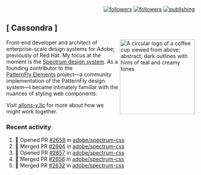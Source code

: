<p align="right"><a rel="me" href="https://front-end.social/@castastrophe">
    <img alt="followers" title="Follow me on Mastodon" src="https://img.shields.io/mastodon/follow/109297102751309835?domain=https%3A%2F%2Ffront-end.social&label=Follow&logo=mastodon&logoColor=white&style=for-the-badge&labelColor=008080&color=006969"/></a>
  <a href="https://codepen.io/castastrophe/">
    <img alt="followers" title="Follow me on CodePen" src="https://img.shields.io/badge/23-1?color=640464&labelColor=7c007c&style=for-the-badge&logo=codepen&label=Follow"/></a>
<a href="https://castastrophe.medium.com/">
    <img alt="publishing" title="View articles on Medium" src="https://img.shields.io/badge/107-1?color=666&labelColor=444&label=subscribe&logo=medium&logoColor=white&style=for-the-badge"/></a>
</p>

## [&nbsp;Cassondra&nbsp;]

<img align="right" src="https://github-production-user-asset-6210df.s3.amazonaws.com/1840295/253016758-ba468774-1cd3-42c2-8f43-947b5eeb5edf.png" height="200" alt="A circular logo of a coffee cup viewed from above; abstract, dark outlines with hints of teal and creamy tones">

Front-end developer and architect of enterprise-scale design systems for Adobe; previously of Red Hat. My focus at the moment is the [Spectrum design system](https://github.com/adobe/spectrum-css). As a founding contributor to the [PatternFly&nbsp;Elements](https://github.com/patternfly/patternfly-elements) project&mdash;a community implementation of the PatternFly design system&mdash;I became intimately familiar with the nuances of styling web components.

Visit [allons-y.llc](http://allons-y.llc/) for more about how we might work together.

### Recent activity

<!--START_SECTION:activity-->
1. 💪 Opened PR [#2658](https://github.com/adobe/spectrum-css/pull/2658) in [adobe/spectrum-css](https://github.com/adobe/spectrum-css)
2. 🎉 Merged PR [#2604](https://github.com/adobe/spectrum-css/pull/2604) in [adobe/spectrum-css](https://github.com/adobe/spectrum-css)
3. 💪 Opened PR [#2657](https://github.com/adobe/spectrum-css/pull/2657) in [adobe/spectrum-css](https://github.com/adobe/spectrum-css)
4. 🎉 Merged PR [#2656](https://github.com/adobe/spectrum-css/pull/2656) in [adobe/spectrum-css](https://github.com/adobe/spectrum-css)
5. 🎉 Merged PR [#2632](https://github.com/adobe/spectrum-css/pull/2632) in [adobe/spectrum-css](https://github.com/adobe/spectrum-css)
<!--END_SECTION:activity-->
